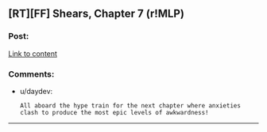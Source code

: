 ## [RT][FF] Shears, Chapter 7 (r!MLP)

### Post:

[Link to content](http://www.fimfiction.net/story/300693/7/shears/bridges-7)

### Comments:

- u/daydev:
  ```
  All aboard the hype train for the next chapter where anxieties clash to produce the most epic levels of awkwardness!
  ```

---

